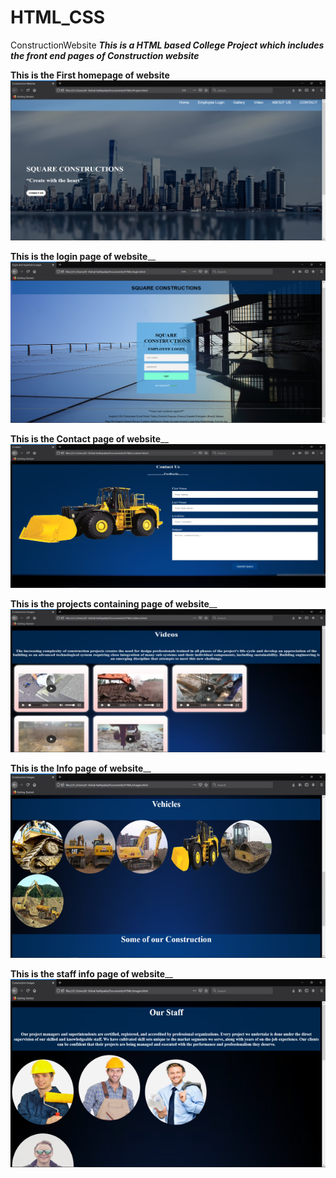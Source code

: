 # HTML_CSS
ConstructionWebsite
***This is a HTML based College Project which includes the front end pages of Construction website***

**This is the First homepage of website**
<br />
![alt text](https://github.com/Er-Vishal-Kathpalia/HTML_CSS/blob/main/Project%20Pictures/Homepage.png)

**This is the login page of website**__
![alt text](https://github.com/Er-Vishal-Kathpalia/HTML_CSS/blob/main/Project%20Pictures/Login_PAGE.png)

**This is the Contact page of website**__
![alt text](https://github.com/Er-Vishal-Kathpalia/HTML_CSS/blob/main/Project%20Pictures/Contact_Page.png)

**This is the projects containing page of website**__
![alt text](https://github.com/Er-Vishal-Kathpalia/HTML_CSS/blob/main/Project%20Pictures/Videos.png)

**This is the Info page of website**__
![alt text](https://github.com/Er-Vishal-Kathpalia/HTML_CSS/blob/main/Project%20Pictures/Info.png)

**This is the staff info page of website**__
![alt text](https://github.com/Er-Vishal-Kathpalia/HTML_CSS/blob/main/Project%20Pictures/Staff.png)
